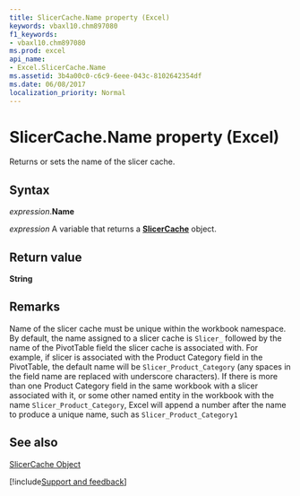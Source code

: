 ```yaml
---
title: SlicerCache.Name property (Excel)
keywords: vbaxl10.chm897080
f1_keywords:
- vbaxl10.chm897080
ms.prod: excel
api_name:
- Excel.SlicerCache.Name
ms.assetid: 3b4a00c0-c6c9-6eee-043c-8102642354df
ms.date: 06/08/2017
localization_priority: Normal
---
```



# SlicerCache.Name property (Excel)

Returns or sets the name of the slicer cache.


## Syntax

_expression_.**Name**

_expression_ A variable that returns a **[SlicerCache](Excel.SlicerCache.md)** object.


## Return value

 **String**


## Remarks

Name of the slicer cache must be unique within the workbook namespace. By default, the name assigned to a slicer cache is  `Slicer_` followed by the name of the PivotTable field the slicer cache is associated with. For example, if slicer is associated with the Product Category field in the PivotTable, the default name will be `Slicer_Product_Category` (any spaces in the field name are replaced with underscore characters). If there is more than one Product Category field in the same workbook with a slicer associated with it, or some other named entity in the workbook with the name `Slicer_Product_Category`, Excel will append a number after the name to produce a unique name, such as  `Slicer_Product_Category1`


## See also


[SlicerCache Object](Excel.SlicerCache.md)

[!include[Support and feedback](~/includes/feedback-boilerplate.md)]